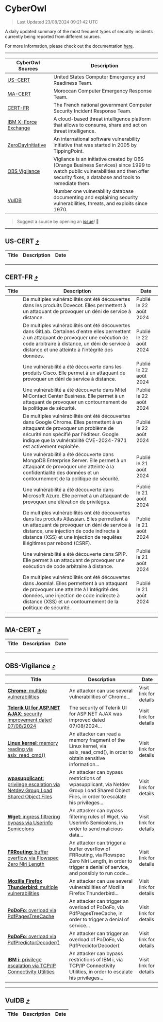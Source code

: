 
 <div id='top'></div>

# CyberOwl

 > Last Updated 23/08/2024 09:21:42 UTC
 
 A daily updated summary of the most frequent types of security incidents currently being reported from different sources.
 
 For more information, please check out the documentation [here](./docs/README.md).
 
 ---
 |CyberOwl Sources|Description|
 |---|---|
 |[US-CERT](#us-cert-arrow_heading_up)|United States Computer Emergency and Readiness Team.|
 |[MA-CERT](#ma-cert-arrow_heading_up)|Moroccan Computer Emergency Response Team.|
 |[CERT-FR](#cert-fr-arrow_heading_up)|The French national government Computer Security Incident Response Team.|
 |[IBM X-Force Exchange](#ibmcloud-arrow_heading_up)|A cloud-based threat intelligence platform that allows to consume, share and act on threat intelligence.|
 |[ZeroDayInitiative](#zerodayinitiative-arrow_heading_up)|An international software vulnerability initiative that was started in 2005 by TippingPoint.|
 |[OBS Vigilance](#obs-vigilance-arrow_heading_up)|Vigilance is an initiative created by OBS (Orange Business Services) since 1999 to watch public vulnerabilities and then offer security fixes, a database and tools to remediate them.|
 |[VulDB](#vuldb-arrow_heading_up)|Number one vulnerability database documenting and explaining security vulnerabilities, threats, and exploits since 1970.|
 
 > Suggest a source by opening an [issue](https://github.com/karimhabush/cyberowl/issues)! :raised_hands:
 ---

## US-CERT [:arrow_heading_up:](#cyberowl)

 |Title|Description|Date|
 |---|---|---|
 
 ---

## CERT-FR [:arrow_heading_up:](#cyberowl)

 |Title|Description|Date|
 |---|---|---|
 |[](https://www.cert.ssi.gouv.fr/avis/CERTFR-2024-AVI-0710/)|De multiples vulnérabilités ont été découvertes dans les produits Dovecot. Elles permettent à un attaquant de provoquer un déni de service à distance.|Publié le 22 août 2024|
 |[](https://www.cert.ssi.gouv.fr/avis/CERTFR-2024-AVI-0709/)|De multiples vulnérabilités ont été découvertes dans GitLab. Certaines d'entre elles permettent à un attaquant de provoquer une exécution de code arbitraire à distance, un déni de service à distance et une atteinte à l'intégrité des données.|Publié le 22 août 2024|
 |[](https://www.cert.ssi.gouv.fr/avis/CERTFR-2024-AVI-0708/)|Une vulnérabilité a été découverte dans les produits Cisco. Elle permet à un attaquant de provoquer un déni de service à distance.|Publié le 22 août 2024|
 |[](https://www.cert.ssi.gouv.fr/avis/CERTFR-2024-AVI-0707/)|Une vulnérabilité a été découverte dans Mitel MiContact Center Business. Elle permet à un attaquant de provoquer un contournement de la politique de sécurité.|Publié le 22 août 2024|
 |[](https://www.cert.ssi.gouv.fr/avis/CERTFR-2024-AVI-0706/)|De multiples vulnérabilités ont été découvertes dans Google Chrome. Elles permettent à un attaquant de provoquer un problème de sécurité non spécifié par l'éditeur. Google indique que la vulnérabilité CVE-2024-7971 est activement exploitée.|Publié le 22 août 2024|
 |[](https://www.cert.ssi.gouv.fr/avis/CERTFR-2024-AVI-0705/)|Une vulnérabilité a été découverte dans MongoDB Enterprise Server. Elle permet à un attaquant de provoquer une atteinte à la confidentialité des données et un contournement de la politique de sécurité.|Publié le 21 août 2024|
 |[](https://www.cert.ssi.gouv.fr/avis/CERTFR-2024-AVI-0704/)|Une vulnérabilité a été découverte dans Microsoft Azure. Elle permet à un attaquant de provoquer une élévation de privilèges.|Publié le 21 août 2024|
 |[](https://www.cert.ssi.gouv.fr/avis/CERTFR-2024-AVI-0703/)|De multiples vulnérabilités ont été découvertes dans les produits Atlassian. Elles permettent à un attaquant de provoquer un déni de service à distance, une injection de code indirecte à distance (XSS) et une injection de requêtes illégitimes par rebond (CSRF).|Publié le 21 août 2024|
 |[](https://www.cert.ssi.gouv.fr/avis/CERTFR-2024-AVI-0702/)|Une vulnérabilité a été découverte dans SPIP. Elle permet à un attaquant de provoquer une exécution de code arbitraire à distance.|Publié le 21 août 2024|
 |[](https://www.cert.ssi.gouv.fr/avis/CERTFR-2024-AVI-0701/)|De multiples vulnérabilités ont été découvertes dans Joomla!. Elles permettent à un attaquant de provoquer une atteinte à l'intégrité des données, une injection de code indirecte à distance (XSS) et un contournement de la politique de sécurité.|Publié le 21 août 2024|
 
 ---

## MA-CERT [:arrow_heading_up:](#cyberowl)

 |Title|Description|Date|
 |---|---|---|
 
 ---

## OBS-Vigilance [:arrow_heading_up:](#cyberowl)

 |Title|Description|Date|
 |---|---|---|
 |[<a href="https://vigilance.fr/vulnerability/Chrome-multiple-vulnerabilities-40625" class="noirorange"><b>Chrome</b>: multiple vulnerabilities</a>](https://vigilance.fr/vulnerability/Chrome-multiple-vulnerabilities-40625)|An attacker can use several vulnerabilities of Chrome...|Visit link for details|
 |[<a href="https://vigilance.fr/vulnerability/Telerik-UI-for-ASP-NET-AJAX-security-improvement-dated-07-08-2024-44875" class="noirorange"><b>Telerik UI for ASP.NET AJAX</b>: security improvement dated 07/08/2024</a>](https://vigilance.fr/vulnerability/Telerik-UI-for-ASP-NET-AJAX-security-improvement-dated-07-08-2024-44875)|The security of Telerik UI for ASP.NET AJAX was improved dated 07/08/2024...|Visit link for details|
 |[<a href="https://vigilance.fr/vulnerability/Linux-kernel-memory-reading-via-asix-read-cmd-44870" class="noirorange"><b>Linux kernel</b>: memory reading via asix_read_cmd()</a>](https://vigilance.fr/vulnerability/Linux-kernel-memory-reading-via-asix-read-cmd-44870)|An attacker can read a memory fragment of the Linux kernel, via asix_read_cmd(), in order to obtain sensitive information...|Visit link for details|
 |[<a href="https://vigilance.fr/vulnerability/wpasupplicant-privilege-escalation-via-Netdev-Group-Load-Shared-Object-Files-44869" class="noirorange"><b>wpasupplicant</b>: privilege escalation via Netdev Group Load Shared Object Files</a>](https://vigilance.fr/vulnerability/wpasupplicant-privilege-escalation-via-Netdev-Group-Load-Shared-Object-Files-44869)|An attacker can bypass restrictions of wpasupplicant, via Netdev Group Load Shared Object Files, in order to escalate his privileges...|Visit link for details|
 |[<a href="https://vigilance.fr/vulnerability/Wget-ingress-filtrering-bypass-via-Userinfo-Semicolons-44571" class="noirorange"><b>Wget</b>: ingress filtrering bypass via Userinfo Semicolons</a>](https://vigilance.fr/vulnerability/Wget-ingress-filtrering-bypass-via-Userinfo-Semicolons-44571)|An attacker can bypass filtering rules of Wget, via Userinfo Semicolons, in order to send malicious data...|Visit link for details|
 |[<a href="https://vigilance.fr/vulnerability/FRRouting-buffer-overflow-via-Flowspec-Zero-Nlri-Length-42937" class="noirorange"><b>FRRouting</b>: buffer overflow via Flowspec Zero Nlri Length</a>](https://vigilance.fr/vulnerability/FRRouting-buffer-overflow-via-Flowspec-Zero-Nlri-Length-42937)|An attacker can trigger a buffer overflow of FRRouting, via Flowspec Zero Nlri Length, in order to trigger a denial of service, and possibly to run code...|Visit link for details|
 |[<a href="https://vigilance.fr/vulnerability/Mozilla-Firefox-Thunderbird-multiple-vulnerabilities-42934" class="noirorange"><b>Mozilla Firefox  Thunderbird</b>: multiple vulnerabilities</a>](https://vigilance.fr/vulnerability/Mozilla-Firefox-Thunderbird-multiple-vulnerabilities-42934)|An attacker can use several vulnerabilities of Mozilla Firefox  Thunderbird...|Visit link for details|
 |[<a href="https://vigilance.fr/vulnerability/PoDoFo-overload-via-PdfPagesTreeCache-44570" class="noirorange"><b>PoDoFo</b>: overload via PdfPagesTreeCache</a>](https://vigilance.fr/vulnerability/PoDoFo-overload-via-PdfPagesTreeCache-44570)|An attacker can trigger an overload of PoDoFo, via PdfPagesTreeCache, in order to trigger a denial of service...|Visit link for details|
 |[<a href="https://vigilance.fr/vulnerability/PoDoFo-overload-via-PdfPredictorDecoder-44569" class="noirorange"><b>PoDoFo</b>: overload via PdfPredictorDecoder(<wbr>)</wbr></a>](https://vigilance.fr/vulnerability/PoDoFo-overload-via-PdfPredictorDecoder-44569)|An attacker can trigger an overload of PoDoFo, via PdfPredictorDecoder(|Visit link for details|
 |[<a href="https://vigilance.fr/vulnerability/IBM-i-privilege-escalation-via-TCP-IP-Connectivity-Utilities-44568" class="noirorange"><b>IBM i</b>: privilege escalation via TCP/IP Connectivity Utilities</a>](https://vigilance.fr/vulnerability/IBM-i-privilege-escalation-via-TCP-IP-Connectivity-Utilities-44568)|An attacker can bypass restrictions of IBM i, via TCP/IP Connectivity Utilities, in order to escalate his privileges...|Visit link for details|
 
 ---

## VulDB [:arrow_heading_up:](#cyberowl)

 |Title|Description|Date|
 |---|---|---|
 